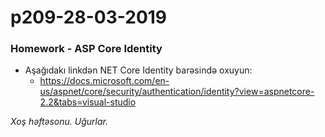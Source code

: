 # p209-28-03-2019

### Homework - ASP Core Identity
- Aşağıdakı linkdən NET Core Identity barəsində oxuyun:
  - https://docs.microsoft.com/en-us/aspnet/core/security/authentication/identity?view=aspnetcore-2.2&tabs=visual-studio
  
*Xoş həftəsonu. Uğurlar.*
